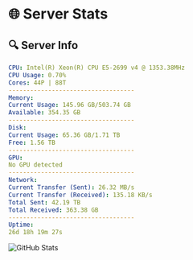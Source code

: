 # 🌐 Server Stats
## 🔍 Server Info
```yaml
CPU: Intel(R) Xeon(R) CPU E5-2699 v4 @ 1353.38MHz
CPU Usage: 0.70%
Cores: 44P | 88T
-----------------------------------
Memory:
Current Usage: 145.96 GB/503.74 GB
Available: 354.35 GB
-----------------------------------
Disk:
Current Usage: 65.36 GB/1.71 TB
Free: 1.56 TB
-----------------------------------
GPU:
No GPU detected
-----------------------------------
Network:
Current Transfer (Sent): 26.32 MB/s
Current Transfer (Received): 135.18 KB/s
Total Sent: 42.19 TB
Total Received: 363.38 GB
-----------------------------------
Uptime:
26d 18h 19m 27s
```
![GitHub Stats](https://img.shields.io/badge/Updated-2025-04-03_15:42:16-blue)